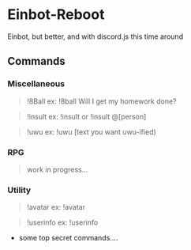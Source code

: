# Einbot-Reboot
Einbot, but better, and with discord.js this time around

## Commands

### Miscellaneous 
> !8Ball 
ex: !8ball Will I get my homework done?

> !insult 
ex: !insult or !insult @[person]

> !uwu
ex: !uwu [text you want uwu-ified)

### RPG
> work in progress...

### Utility
> !avatar
ex: !avatar 

> !userinfo 
ex: !userinfo

+ some top secret commands....
